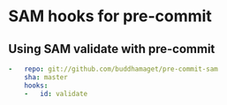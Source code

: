 # SAM hooks for pre-commit

## Using SAM validate with pre-commit

```yaml
-   repo: git://github.com/buddhamaget/pre-commit-sam
    sha: master
    hooks:
    -   id: validate
```